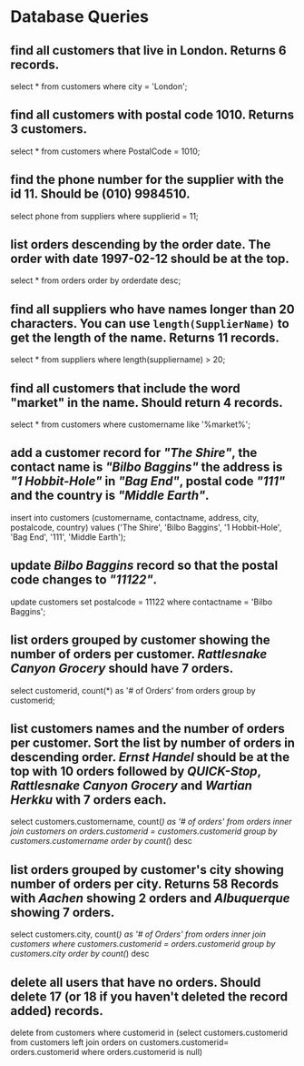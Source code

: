 # Database Queries

## find all customers that live in London. Returns 6 records.

select * from customers where city = 'London';

## find all customers with postal code 1010. Returns 3 customers.

select * from customers where PostalCode = 1010;

## find the phone number for the supplier with the id 11. Should be (010) 9984510.

select phone from suppliers where supplierid = 11;

## list orders descending by the order date. The order with date 1997-02-12 should be at the top.

select * from orders order by orderdate desc;

## find all suppliers who have names longer than 20 characters. You can use `length(SupplierName)` to get the length of the name. Returns 11 records.

select * from suppliers where length(suppliername) > 20;

## find all customers that include the word "market" in the name. Should return 4 records.

select * from customers where customername like '%market%';

## add a customer record for _"The Shire"_, the contact name is _"Bilbo Baggins"_ the address is _"1 Hobbit-Hole"_ in _"Bag End"_, postal code _"111"_ and the country is _"Middle Earth"_.

insert into customers (customername, contactname, address, city, postalcode, country)
values ('The Shire', 'Bilbo Baggins', '1 Hobbit-Hole', 'Bag End', '111', 'Middle Earth');

## update _Bilbo Baggins_ record so that the postal code changes to _"11122"_.

update customers set postalcode = 11122 where contactname = 'Bilbo Baggins';

## list orders grouped by customer showing the number of orders per customer. _Rattlesnake Canyon Grocery_ should have 7 orders.

select customerid, count(*) as '# of Orders' from orders group by customerid;

## list customers names and the number of orders per customer. Sort the list by number of orders in descending order. _Ernst Handel_ should be at the top with 10 orders followed by _QUICK-Stop_, _Rattlesnake Canyon Grocery_ and _Wartian Herkku_ with 7 orders each.

select customers.customername, count(*) as '# of orders' from orders inner join customers on orders.customerid = customers.customerid group by customers.customername order by count(*) desc

## list orders grouped by customer's city showing number of orders per city. Returns 58 Records with _Aachen_ showing 2 orders and _Albuquerque_ showing 7 orders.

select customers.city, count(*) as '# of Orders' from orders inner join customers where customers.customerid = orders.customerid group by customers.city order by count(*) desc

## delete all users that have no orders. Should delete 17 (or 18 if you haven't deleted the record added) records.

delete from customers where customerid in (select customers.customerid from customers left join orders on customers.customerid= orders.customerid where orders.customerid is null)
